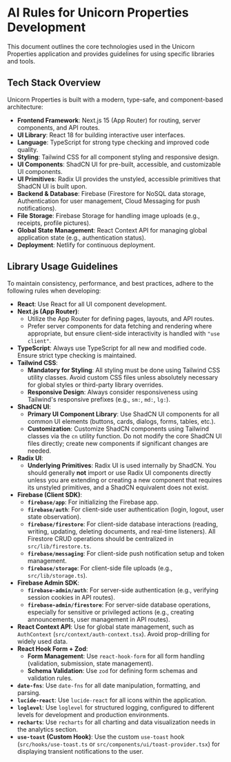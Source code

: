 # AI Rules for Unicorn Properties Development

This document outlines the core technologies used in the Unicorn Properties application and provides guidelines for using specific libraries and tools.

## Tech Stack Overview

Unicorn Properties is built with a modern, type-safe, and component-based architecture:

* **Frontend Framework**: Next.js 15 (App Router) for routing, server components, and API routes.
* **UI Library**: React 18 for building interactive user interfaces.
* **Language**: TypeScript for strong type checking and improved code quality.
* **Styling**: Tailwind CSS for all component styling and responsive design.
* **UI Components**: ShadCN UI for pre-built, accessible, and customizable UI components.
* **UI Primitives**: Radix UI provides the unstyled, accessible primitives that ShadCN UI is built upon.
* **Backend & Database**: Firebase (Firestore for NoSQL data storage, Authentication for user management, Cloud Messaging for push notifications).
* **File Storage**: Firebase Storage for handling image uploads (e.g., receipts, profile pictures).
* **Global State Management**: React Context API for managing global application state (e.g., authentication status).
* **Deployment**: Netlify for continuous deployment.

## Library Usage Guidelines

To maintain consistency, performance, and best practices, adhere to the following rules when developing:

* **React**: Use React for all UI component development.
* **Next.js (App Router)**:
  * Utilize the App Router for defining pages, layouts, and API routes.
  * Prefer server components for data fetching and rendering where appropriate, but ensure client-side interactivity is handled with `"use client"`.
* **TypeScript**: Always use TypeScript for all new and modified code. Ensure strict type checking is maintained.
* **Tailwind CSS**:
  * **Mandatory for Styling**: All styling must be done using Tailwind CSS utility classes. Avoid custom CSS files unless absolutely necessary for global styles or third-party library overrides.
  * **Responsive Design**: Always consider responsiveness using Tailwind's responsive prefixes (e.g., `sm:`, `md:`, `lg:`).
* **ShadCN UI**:
  * **Primary UI Component Library**: Use ShadCN UI components for all common UI elements (buttons, cards, dialogs, forms, tables, etc.).
  * **Customization**: Customize ShadCN components using Tailwind classes via the `cn` utility function. Do not modify the core ShadCN UI files directly; create new components if significant changes are needed.
* **Radix UI**:
  * **Underlying Primitives**: Radix UI is used internally by ShadCN. You should generally **not** import or use Radix UI components directly unless you are extending or creating a new component that requires its unstyled primitives, and a ShadCN equivalent does not exist.
* **Firebase (Client SDK)**:
  * **`firebase/app`**: For initializing the Firebase app.
  * **`firebase/auth`**: For client-side user authentication (login, logout, user state observation).
  * **`firebase/firestore`**: For client-side database interactions (reading, writing, updating, deleting documents, and real-time listeners). All Firestore CRUD operations should be centralized in `src/lib/firestore.ts`.
  * **`firebase/messaging`**: For client-side push notification setup and token management.
  * **`firebase/storage`**: For client-side file uploads (e.g., `src/lib/storage.ts`).
* **Firebase Admin SDK**:
  * **`firebase-admin/auth`**: For server-side authentication (e.g., verifying session cookies in API routes).
  * **`firebase-admin/firestore`**: For server-side database operations, especially for sensitive or privileged actions (e.g., creating announcements, user management in API routes).
* **React Context API**: Use for global state management, such as `AuthContext` (`src/context/auth-context.tsx`). Avoid prop-drilling for widely used data.
* **React Hook Form + Zod**:
  * **Form Management**: Use `react-hook-form` for all form handling (validation, submission, state management).
  * **Schema Validation**: Use `zod` for defining form schemas and validation rules.
* **`date-fns`**: Use `date-fns` for all date manipulation, formatting, and parsing.
* **`lucide-react`**: Use `lucide-react` for all icons within the application.
* **`loglevel`**: Use `loglevel` for structured logging, configured to different levels for development and production environments.
* **`recharts`**: Use `recharts` for all charting and data visualization needs in the analytics section.
* **`use-toast` (Custom Hook)**: Use the custom `use-toast` hook (`src/hooks/use-toast.ts` or `src/components/ui/toast-provider.tsx`) for displaying transient notifications to the user.

